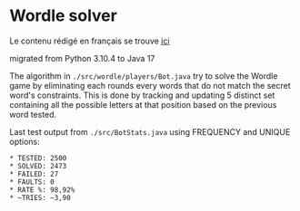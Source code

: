 # Wordle solver
Le contenu rédigé en français se trouve [ici](./content)

migrated from Python 3.10.4 to Java 17

The algorithm in `./src/wordle/players/Bot.java` try to solve the Wordle game by eliminating each rounds every words that do not match the secret word's constraints. This is done by tracking and updating 5 distinct set containing all the possible letters at that position based on the previous word tested.

Last test output from `./src/BotStats.java` using FREQUENCY and UNIQUE options:
```
* TESTED: 2500  
* SOLVED: 2473  
* FAILED: 27    
* FAULTS: 0     
* RATE %: 98,92%
* ~TRIES: ~3,90
```